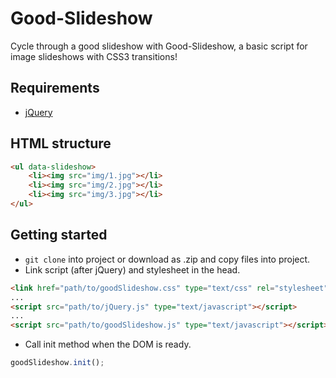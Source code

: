 # Good-Slideshow

 Cycle through a good slideshow with Good-Slideshow, a basic script for image slideshows with CSS3 transitions!

## Requirements

* [jQuery](http://jquery.com/)

## HTML structure

```html
<ul data-slideshow>
	<li><img src="img/1.jpg"></li>
	<li><img src="img/2.jpg"></li>
	<li><img src="img/3.jpg"></li>
</ul>
```

## Getting started

* `git clone` into project or download as .zip and copy files into project.
* Link script (after jQuery) and stylesheet in the head.

```html
<link href="path/to/goodSlideshow.css" type="text/css" rel="stylesheet" />
...
<script src="path/to/jQuery.js" type="text/javascript"></script>
...
<script src="path/to/goodSlideshow.js" type="text/javascript"></script>
```

* Call init method when the DOM is ready.

```javascript
goodSlideshow.init();
```
